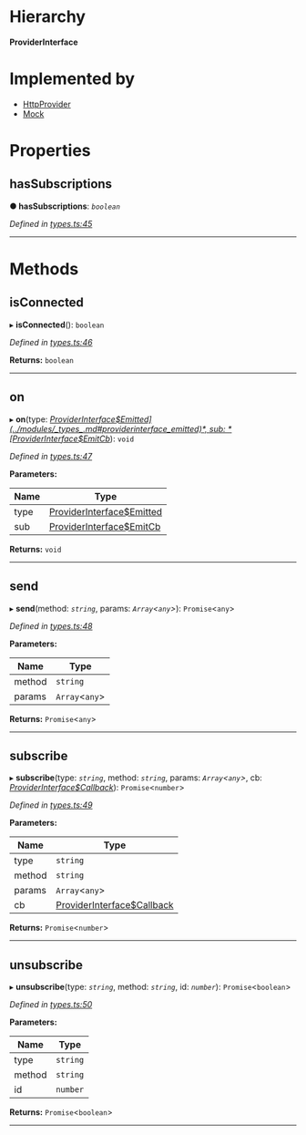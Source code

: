 

# Hierarchy

**ProviderInterface**

# Implemented by

* [HttpProvider](../classes/_http_index_.httpprovider.md)
* [Mock](../classes/_mock_index_.mock.md)

# Properties

<a id="hassubscriptions"></a>

##  hasSubscriptions

**● hasSubscriptions**: *`boolean`*

*Defined in [types.ts:45](https://github.com/polkadot-js/api/blob/f655634/packages/rpc-provider/src/types.ts#L45)*

___

# Methods

<a id="isconnected"></a>

##  isConnected

▸ **isConnected**(): `boolean`

*Defined in [types.ts:46](https://github.com/polkadot-js/api/blob/f655634/packages/rpc-provider/src/types.ts#L46)*

**Returns:** `boolean`

___
<a id="on"></a>

##  on

▸ **on**(type: *[ProviderInterface$Emitted](../modules/_types_.md#providerinterface_emitted)*, sub: *[ProviderInterface$EmitCb](../modules/_types_.md#providerinterface_emitcb)*): `void`

*Defined in [types.ts:47](https://github.com/polkadot-js/api/blob/f655634/packages/rpc-provider/src/types.ts#L47)*

**Parameters:**

| Name | Type |
| ------ | ------ |
| type | [ProviderInterface$Emitted](../modules/_types_.md#providerinterface_emitted) |
| sub | [ProviderInterface$EmitCb](../modules/_types_.md#providerinterface_emitcb) |

**Returns:** `void`

___
<a id="send"></a>

##  send

▸ **send**(method: *`string`*, params: *`Array`<`any`>*): `Promise`<`any`>

*Defined in [types.ts:48](https://github.com/polkadot-js/api/blob/f655634/packages/rpc-provider/src/types.ts#L48)*

**Parameters:**

| Name | Type |
| ------ | ------ |
| method | `string` |
| params | `Array`<`any`> |

**Returns:** `Promise`<`any`>

___
<a id="subscribe"></a>

##  subscribe

▸ **subscribe**(type: *`string`*, method: *`string`*, params: *`Array`<`any`>*, cb: *[ProviderInterface$Callback](../modules/_types_.md#providerinterface_callback)*): `Promise`<`number`>

*Defined in [types.ts:49](https://github.com/polkadot-js/api/blob/f655634/packages/rpc-provider/src/types.ts#L49)*

**Parameters:**

| Name | Type |
| ------ | ------ |
| type | `string` |
| method | `string` |
| params | `Array`<`any`> |
| cb | [ProviderInterface$Callback](../modules/_types_.md#providerinterface_callback) |

**Returns:** `Promise`<`number`>

___
<a id="unsubscribe"></a>

##  unsubscribe

▸ **unsubscribe**(type: *`string`*, method: *`string`*, id: *`number`*): `Promise`<`boolean`>

*Defined in [types.ts:50](https://github.com/polkadot-js/api/blob/f655634/packages/rpc-provider/src/types.ts#L50)*

**Parameters:**

| Name | Type |
| ------ | ------ |
| type | `string` |
| method | `string` |
| id | `number` |

**Returns:** `Promise`<`boolean`>

___

